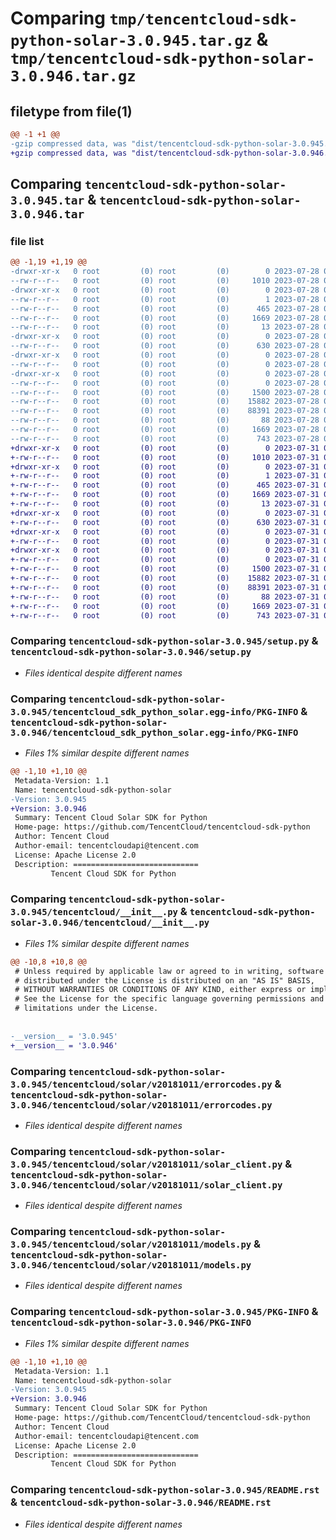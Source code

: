 # Comparing `tmp/tencentcloud-sdk-python-solar-3.0.945.tar.gz` & `tmp/tencentcloud-sdk-python-solar-3.0.946.tar.gz`

## filetype from file(1)

```diff
@@ -1 +1 @@
-gzip compressed data, was "dist/tencentcloud-sdk-python-solar-3.0.945.tar", last modified: Fri Jul 28 00:34:39 2023, max compression
+gzip compressed data, was "dist/tencentcloud-sdk-python-solar-3.0.946.tar", last modified: Mon Jul 31 00:34:54 2023, max compression
```

## Comparing `tencentcloud-sdk-python-solar-3.0.945.tar` & `tencentcloud-sdk-python-solar-3.0.946.tar`

### file list

```diff
@@ -1,19 +1,19 @@
-drwxr-xr-x   0 root         (0) root         (0)        0 2023-07-28 00:34:39.000000 tencentcloud-sdk-python-solar-3.0.945/
--rw-r--r--   0 root         (0) root         (0)     1010 2023-07-28 00:34:39.000000 tencentcloud-sdk-python-solar-3.0.945/setup.py
-drwxr-xr-x   0 root         (0) root         (0)        0 2023-07-28 00:34:39.000000 tencentcloud-sdk-python-solar-3.0.945/tencentcloud_sdk_python_solar.egg-info/
--rw-r--r--   0 root         (0) root         (0)        1 2023-07-28 00:34:39.000000 tencentcloud-sdk-python-solar-3.0.945/tencentcloud_sdk_python_solar.egg-info/dependency_links.txt
--rw-r--r--   0 root         (0) root         (0)      465 2023-07-28 00:34:39.000000 tencentcloud-sdk-python-solar-3.0.945/tencentcloud_sdk_python_solar.egg-info/SOURCES.txt
--rw-r--r--   0 root         (0) root         (0)     1669 2023-07-28 00:34:39.000000 tencentcloud-sdk-python-solar-3.0.945/tencentcloud_sdk_python_solar.egg-info/PKG-INFO
--rw-r--r--   0 root         (0) root         (0)       13 2023-07-28 00:34:39.000000 tencentcloud-sdk-python-solar-3.0.945/tencentcloud_sdk_python_solar.egg-info/top_level.txt
-drwxr-xr-x   0 root         (0) root         (0)        0 2023-07-28 00:34:39.000000 tencentcloud-sdk-python-solar-3.0.945/tencentcloud/
--rw-r--r--   0 root         (0) root         (0)      630 2023-07-28 00:34:39.000000 tencentcloud-sdk-python-solar-3.0.945/tencentcloud/__init__.py
-drwxr-xr-x   0 root         (0) root         (0)        0 2023-07-28 00:34:39.000000 tencentcloud-sdk-python-solar-3.0.945/tencentcloud/solar/
--rw-r--r--   0 root         (0) root         (0)        0 2023-07-28 00:34:39.000000 tencentcloud-sdk-python-solar-3.0.945/tencentcloud/solar/__init__.py
-drwxr-xr-x   0 root         (0) root         (0)        0 2023-07-28 00:34:39.000000 tencentcloud-sdk-python-solar-3.0.945/tencentcloud/solar/v20181011/
--rw-r--r--   0 root         (0) root         (0)        0 2023-07-28 00:34:39.000000 tencentcloud-sdk-python-solar-3.0.945/tencentcloud/solar/v20181011/__init__.py
--rw-r--r--   0 root         (0) root         (0)     1500 2023-07-28 00:34:39.000000 tencentcloud-sdk-python-solar-3.0.945/tencentcloud/solar/v20181011/errorcodes.py
--rw-r--r--   0 root         (0) root         (0)    15882 2023-07-28 00:34:39.000000 tencentcloud-sdk-python-solar-3.0.945/tencentcloud/solar/v20181011/solar_client.py
--rw-r--r--   0 root         (0) root         (0)    88391 2023-07-28 00:34:39.000000 tencentcloud-sdk-python-solar-3.0.945/tencentcloud/solar/v20181011/models.py
--rw-r--r--   0 root         (0) root         (0)       88 2023-07-28 00:34:39.000000 tencentcloud-sdk-python-solar-3.0.945/setup.cfg
--rw-r--r--   0 root         (0) root         (0)     1669 2023-07-28 00:34:39.000000 tencentcloud-sdk-python-solar-3.0.945/PKG-INFO
--rw-r--r--   0 root         (0) root         (0)      743 2023-07-28 00:34:39.000000 tencentcloud-sdk-python-solar-3.0.945/README.rst
+drwxr-xr-x   0 root         (0) root         (0)        0 2023-07-31 00:34:54.000000 tencentcloud-sdk-python-solar-3.0.946/
+-rw-r--r--   0 root         (0) root         (0)     1010 2023-07-31 00:34:54.000000 tencentcloud-sdk-python-solar-3.0.946/setup.py
+drwxr-xr-x   0 root         (0) root         (0)        0 2023-07-31 00:34:54.000000 tencentcloud-sdk-python-solar-3.0.946/tencentcloud_sdk_python_solar.egg-info/
+-rw-r--r--   0 root         (0) root         (0)        1 2023-07-31 00:34:54.000000 tencentcloud-sdk-python-solar-3.0.946/tencentcloud_sdk_python_solar.egg-info/dependency_links.txt
+-rw-r--r--   0 root         (0) root         (0)      465 2023-07-31 00:34:54.000000 tencentcloud-sdk-python-solar-3.0.946/tencentcloud_sdk_python_solar.egg-info/SOURCES.txt
+-rw-r--r--   0 root         (0) root         (0)     1669 2023-07-31 00:34:54.000000 tencentcloud-sdk-python-solar-3.0.946/tencentcloud_sdk_python_solar.egg-info/PKG-INFO
+-rw-r--r--   0 root         (0) root         (0)       13 2023-07-31 00:34:54.000000 tencentcloud-sdk-python-solar-3.0.946/tencentcloud_sdk_python_solar.egg-info/top_level.txt
+drwxr-xr-x   0 root         (0) root         (0)        0 2023-07-31 00:34:54.000000 tencentcloud-sdk-python-solar-3.0.946/tencentcloud/
+-rw-r--r--   0 root         (0) root         (0)      630 2023-07-31 00:34:54.000000 tencentcloud-sdk-python-solar-3.0.946/tencentcloud/__init__.py
+drwxr-xr-x   0 root         (0) root         (0)        0 2023-07-31 00:34:54.000000 tencentcloud-sdk-python-solar-3.0.946/tencentcloud/solar/
+-rw-r--r--   0 root         (0) root         (0)        0 2023-07-31 00:34:54.000000 tencentcloud-sdk-python-solar-3.0.946/tencentcloud/solar/__init__.py
+drwxr-xr-x   0 root         (0) root         (0)        0 2023-07-31 00:34:54.000000 tencentcloud-sdk-python-solar-3.0.946/tencentcloud/solar/v20181011/
+-rw-r--r--   0 root         (0) root         (0)        0 2023-07-31 00:34:54.000000 tencentcloud-sdk-python-solar-3.0.946/tencentcloud/solar/v20181011/__init__.py
+-rw-r--r--   0 root         (0) root         (0)     1500 2023-07-31 00:34:54.000000 tencentcloud-sdk-python-solar-3.0.946/tencentcloud/solar/v20181011/errorcodes.py
+-rw-r--r--   0 root         (0) root         (0)    15882 2023-07-31 00:34:54.000000 tencentcloud-sdk-python-solar-3.0.946/tencentcloud/solar/v20181011/solar_client.py
+-rw-r--r--   0 root         (0) root         (0)    88391 2023-07-31 00:34:54.000000 tencentcloud-sdk-python-solar-3.0.946/tencentcloud/solar/v20181011/models.py
+-rw-r--r--   0 root         (0) root         (0)       88 2023-07-31 00:34:54.000000 tencentcloud-sdk-python-solar-3.0.946/setup.cfg
+-rw-r--r--   0 root         (0) root         (0)     1669 2023-07-31 00:34:54.000000 tencentcloud-sdk-python-solar-3.0.946/PKG-INFO
+-rw-r--r--   0 root         (0) root         (0)      743 2023-07-31 00:34:54.000000 tencentcloud-sdk-python-solar-3.0.946/README.rst
```

### Comparing `tencentcloud-sdk-python-solar-3.0.945/setup.py` & `tencentcloud-sdk-python-solar-3.0.946/setup.py`

 * *Files identical despite different names*

### Comparing `tencentcloud-sdk-python-solar-3.0.945/tencentcloud_sdk_python_solar.egg-info/PKG-INFO` & `tencentcloud-sdk-python-solar-3.0.946/tencentcloud_sdk_python_solar.egg-info/PKG-INFO`

 * *Files 1% similar despite different names*

```diff
@@ -1,10 +1,10 @@
 Metadata-Version: 1.1
 Name: tencentcloud-sdk-python-solar
-Version: 3.0.945
+Version: 3.0.946
 Summary: Tencent Cloud Solar SDK for Python
 Home-page: https://github.com/TencentCloud/tencentcloud-sdk-python
 Author: Tencent Cloud
 Author-email: tencentcloudapi@tencent.com
 License: Apache License 2.0
 Description: ============================
         Tencent Cloud SDK for Python
```

### Comparing `tencentcloud-sdk-python-solar-3.0.945/tencentcloud/__init__.py` & `tencentcloud-sdk-python-solar-3.0.946/tencentcloud/__init__.py`

 * *Files 1% similar despite different names*

```diff
@@ -10,8 +10,8 @@
 # Unless required by applicable law or agreed to in writing, software
 # distributed under the License is distributed on an "AS IS" BASIS,
 # WITHOUT WARRANTIES OR CONDITIONS OF ANY KIND, either express or implied.
 # See the License for the specific language governing permissions and
 # limitations under the License.
 
 
-__version__ = '3.0.945'
+__version__ = '3.0.946'
```

### Comparing `tencentcloud-sdk-python-solar-3.0.945/tencentcloud/solar/v20181011/errorcodes.py` & `tencentcloud-sdk-python-solar-3.0.946/tencentcloud/solar/v20181011/errorcodes.py`

 * *Files identical despite different names*

### Comparing `tencentcloud-sdk-python-solar-3.0.945/tencentcloud/solar/v20181011/solar_client.py` & `tencentcloud-sdk-python-solar-3.0.946/tencentcloud/solar/v20181011/solar_client.py`

 * *Files identical despite different names*

### Comparing `tencentcloud-sdk-python-solar-3.0.945/tencentcloud/solar/v20181011/models.py` & `tencentcloud-sdk-python-solar-3.0.946/tencentcloud/solar/v20181011/models.py`

 * *Files identical despite different names*

### Comparing `tencentcloud-sdk-python-solar-3.0.945/PKG-INFO` & `tencentcloud-sdk-python-solar-3.0.946/PKG-INFO`

 * *Files 1% similar despite different names*

```diff
@@ -1,10 +1,10 @@
 Metadata-Version: 1.1
 Name: tencentcloud-sdk-python-solar
-Version: 3.0.945
+Version: 3.0.946
 Summary: Tencent Cloud Solar SDK for Python
 Home-page: https://github.com/TencentCloud/tencentcloud-sdk-python
 Author: Tencent Cloud
 Author-email: tencentcloudapi@tencent.com
 License: Apache License 2.0
 Description: ============================
         Tencent Cloud SDK for Python
```

### Comparing `tencentcloud-sdk-python-solar-3.0.945/README.rst` & `tencentcloud-sdk-python-solar-3.0.946/README.rst`

 * *Files identical despite different names*

